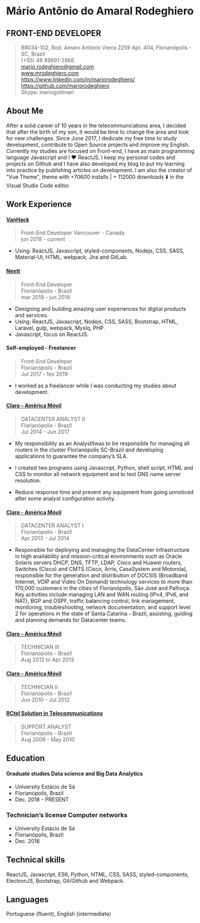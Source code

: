 # Mário Antônio do Amaral Rodeghiero

## FRONT-END DEVELOPER

> 88034-102, Rod. Amaro Antônio Vieira 2259 Apt. 404, Florianópolis - SC, Brazil  
> (+55) 48 99691-2866  
> mario.rodeghiero@gmail.com  
> www.mrodeghiero.com  
> https://www.linkedin.com/in/mariorodeghiero/  
> https://github.com/mariorodeghiero  
> Skype: mariogottinari

## About Me

After a solid career of 10 years in the telecommunications area, I decided that after the birth of my son, it would be time to change the area and look for new challenges. Since June 2017, I dedicate my free time to study development, contribute to Open Source projects and improve my English. Currently my studies are focused on Front-end, I have as main programming language Javascript and I ❤️ ReactJS.
I keep my personal codes and projects on Github and I have also developed my blog to put my learning into practice by publishing articles on development. I am also the creator of "Vue Theme", theme with +70600 installs | + 112000 downloads ⬇️  in the Visual Studio Code editor.

## Work Experience

#### [VanHack](https://www.vanhack.com)

> Front-End Developer
> Vancouver - Canada  
> jun 2019 - current

- Using: ReactJS, Javascript, styled-components, Nodejs, CSS, SASS, Material-UI, HTML, webpack, Jira and GitLab.

#### [Nextt](https://www.nextt.com.br/en/index.html)

> Front-End Developer  
> Florianópolis - Brazil  
> mar 2019 - jun 2019

- Designing and building amazing user experiences for digital products and services.
- Using: ReactJS, Javascript, Nodejs, CSS, SASS, Bootstrap, HTML, Laravel, gulp, webpack, Myslq, PHP.
- Javascript, focus on ReactJS.

#### Self-employed - Freelancer

> Front-End Developer  
> Florianópolis - Brazil  
> Jul 2017 - fev 2019

- I worked as a freelancer while I was conducting my studies about development.

#### [Claro - América Móvil](https://www.claro.com.br/)

> DATACENTER ANALYST II  
> Florianópolis - Brazil  
> Jul 2014 - Jun 2017

- My responsibility as an AnalystIIwas to be responsible for managing all routers in the cluster Florianópolis SC-Brazil and developing applications to guarantee the company’s SLA.

- I created two programs using Javascript, Python, shell script, HTML and CSS to monitor all network equipment and to test DNS name server resolution.

- Reduce response time and prevent any equipment from going unnoticed after some analyst configuration activity.

#### [Claro - América Móvil](https://www.claro.com.br/)

> DATACENTER ANALYST I  
> Florianópolis - Brazil  
> Apr 2013 - Jul 2014

- Responsible for deploying and managing the DataCenter infrastructure in high availability and mission-critical environments such as Oracle Solaris servers DHCP, DNS, TFTP, LDAP, Cisco and Huawei routers, Switches (Cisco) and CMTS (Cisco, Arris, CasaSystem and Motorola), responsible for the generation and distribution of DOCSIS (Broadband Internet, VOIP and Video On Demand) technology services to more than 170,000 customers in the cities of Florianópolis, São José and Palhoça. Key activities include managing LAN and WAN routing (IPv4, IPv6, and NAT), BGP and OSPF, traffic balancing control, link management, monitoring, troubleshooting, network documentation, and support level 2 for operations in the state of Santa Catarina - Brazil, assisting, guiding and planning demands for Datacenter teams.

#### [Claro - América Móvil](https://www.claro.com.br/)

> TECHNICIAN III  
> Florianópolis - Brazil  
> Aug 2012 to Apr 2013

#### [Claro - América Móvil](https://www.net.com.br/)

> TECHNICIAN II  
> Florianópolis - Brazil  
> Jun 2010 - Jul 2012

#### [RCtel Solution in Telecommunications](http://rctel.com.br/)

> SUPPORT ANALYST  
> Florianópolis - Brazil  
> Aug 2008 - May 2010

## Education

#### Graduate studies Data science and Big Data Analytics

- University Estácio de Sá
- Florianópolis, Brazil
- Dec. 2018 - PRESENT

### Technician’s license Computer networks

- University Estácio de Sá
- Florianópolis, Brazil
- Dec. 2016

## Technical skills

ReactJS, Javascript, ES6, Python, HTML, CSS, SASS, styled-components, ElectronJS, Bootstrap, Git/Github and Webpack.

## Languages

Portuguese (fluent), English (intermediate)

